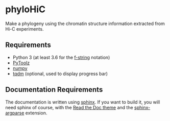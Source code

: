 phyloHiC
========

Make a phylogeny using the chromatin structure information extracted from
Hi-C experiments.

Requirements
------------

* Python 3 (at least 3.6 for the [f-string][1] notation)
* [PyToolz][2]
* [numpy][3]
* [tqdm][4] (optional, used to display progress bar)


Documentation Requirements
--------------------------

The documentation is written using [sphinx][5]. If you want to build it,
you will need sphinx of course, with the [Read the Doc theme][6] and the
[sphinx-argparse][7] extension.

[1]: https://www.python.org/dev/peps/pep-0498/
[2]: https://toolz.readthedocs.io/en/latest/
[3]: http://www.numpy.org/
[4]: https://pypi.org/project/tqdm/
[5]: http://www.sphinx-doc.org/en/master/
[6]: https://github.com/rtfd/sphinx_rtd_theme
[7]: https://github.com/ribozz/sphinx-argparse
